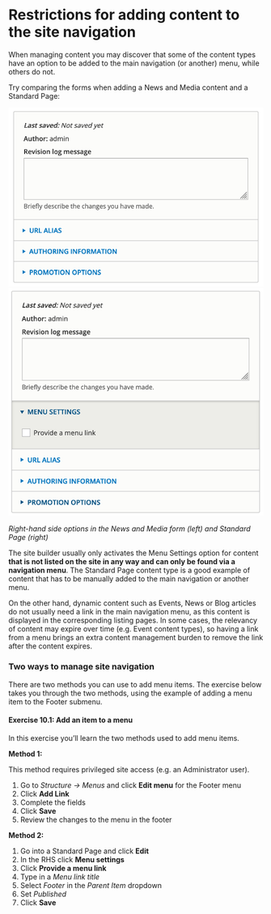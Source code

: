 # Restrictions for adding content to the site navigation

When managing content you may discover that some of the content types have an option to be added to the main navigation \(or another\) menu, while others do not.

Try comparing the forms when adding a News and Media content and a Standard Page:

![](../.gitbook/assets/91.png)![](../.gitbook/assets/92%20%281%29.png)

_Right-hand side options in the News and Media form \(left\) and Standard Page \(right\)_

The site builder usually only activates the Menu Settings option for content **that is not listed on the site in any way and can only be found via a navigation menu**. The Standard Page content type is a good example of content that has to be manually added to the main navigation or another menu.

On the other hand, dynamic content such as Events, News or Blog articles do not usually need a link in the main navigation menu, as this content is displayed in the corresponding listing pages. In some cases, the relevancy of content may expire over time \(e.g. Event content types\), so having a link from a menu brings an extra content management burden to remove the link after the content expires.

### Two ways to manage site navigation

There are two methods you can use to add menu items. The exercise below takes you through the two methods, using the example of adding a menu item to the Footer submenu.

#### Exercise 10.1: Add an item to a menu

In this exercise you’ll learn the two methods used to add menu items.

**Method 1:**

This method requires privileged site access \(e.g. an Administrator user\).

1. Go to _Structure → Menus_ and click **Edit menu** for the Footer menu
2. Click **Add Link**
3. Complete the fields
4. Click **Save**
5. Review the changes to the menu in the footer

**Method 2:**

1. Go into a Standard Page and click **Edit**
2. In the RHS click **Menu settings**
3. Click **Provide a menu link**
4. Type in a _Menu link title_
5. Select _Footer_ in the _Parent Item_ dropdown
6. Set _Published_
7. Click **Save**

## 

